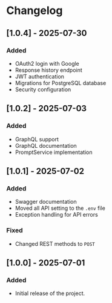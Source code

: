 # Changelog

## [1.0.4] - 2025-07-30
### Added
- OAuth2 login with Google
- Response history endpoint
- JWT authentication
- Migrations for PostgreSQL database
- Security configuration

## [1.0.2] - 2025-07-03
### Added
- GraphQL support
- GraphQL documentation
- PromptService implementation

## [1.0.1] - 2025-07-02
### Added
- Swagger documentation
- Moved all API setting to the `.env` file
- Exception handling for API errors

### Fixed
- Changed REST methods to `POST`

## [1.0.0] - 2025-07-01
### Added
- Initial release of the project.